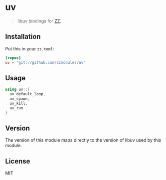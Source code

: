 uv
==

> libuv bindings for [ZZ][zz].

## Installation

Put this in your `zz.toml`:

```toml
[repos]
uv = "git://github.com/zzmodules/uv"
```

## Usage

```c++
using uv::{
  uv_default_loop,
  uv_spawn,
  uv_kill,
  uv_run
}
```


## Version

The version of this module maps directly to the version of libuv used by
this module.

## License

MIT

[zz]: https://github.com/zetzit/zz
